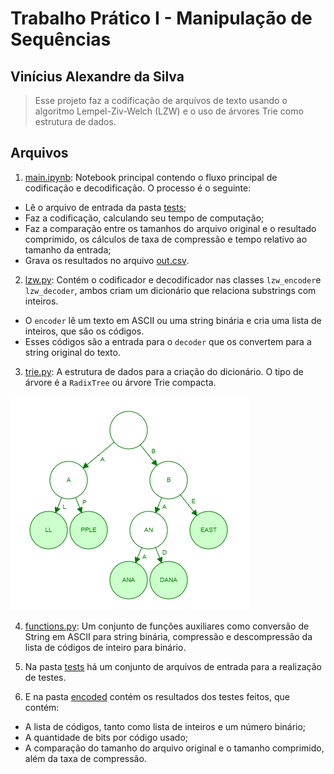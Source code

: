 # Trabalho Prático I - Manipulação de Sequências
## Vinícius Alexandre da Silva

> Esse projeto faz a codificação de arquivos de texto usando o algoritmo Lempel-Ziv-Welch (LZW) e o uso de árvores Trie como estrutura de dados.

## Arquivos
1. [main.ipynb](https://github.com/vasilva/TP1-Manipulacao-de-sequencias/blob/main/main.ipynb): Notebook principal contendo o fluxo principal de codificação e decodificação. O processo é o seguinte:
* Lê o arquivo de entrada da pasta [tests](https://github.com/vasilva/TP1-Manipulacao-de-sequencias/tree/main/tests);
* Faz a codificação, calculando seu tempo de computação;
* Faz a comparação entre os tamanhos do arquivo original e o resultado comprimido, os cálculos de taxa de compressão e tempo relativo ao tamanho da entrada;
* Grava os resultados no arquivo [out.csv](https://github.com/vasilva/TP1-Manipulacao-de-sequencias/tree/main/out.csv).

2.  [lzw.py](https://github.com/vasilva/TP1-Manipulacao-de-sequencias/blob/main/lzw.py): Contém o codificador e decodificador nas classes `lzw_encoder`e `lzw_decoder`, ambos criam um dicionário que relaciona substrings com inteiros.
* O `encoder` lê um texto em ASCII ou uma string binária e cria uma lista de inteiros, que são os códigos.
* Esses códigos são a entrada para o `decoder` que os convertem para a string original do texto.

3.  [trie.py](https://github.com/vasilva/TP1-Manipulacao-de-sequencias/blob/main/trie.py): A estrutura de dados para a criação do dicionário. O tipo de árvore é a `RadixTree` ou árvore Trie compacta.

![Exemplo de Radix Tree](https://github.com/vasilva/TP1-Manipulacao-de-sequencias/blob/main/trie.png)

4. [functions.py](https://github.com/vasilva/TP1-Manipulacao-de-sequencias/blob/main/Str_functions.py): Um conjunto de funções auxiliares como conversão de String em ASCII para string binária, compressão e descompressão da lista de códigos de inteiro para binário.

5. Na pasta [tests](https://github.com/vasilva/TP1-Manipulacao-de-sequencias/tree/main/tests) há um conjunto de arquivos de entrada para a realização de testes.

6. E na pasta [encoded](https://github.com/vasilva/TP1-Manipulacao-de-sequencias/tree/main/encoded) contém os resultados dos testes feitos, que contém:
* A lista de códigos, tanto como lista de inteiros e um número binário;
* A quantidade de bits por código usado;
* A comparação do tamanho do arquivo original e o tamanho comprimido, além da taxa de compressão.
